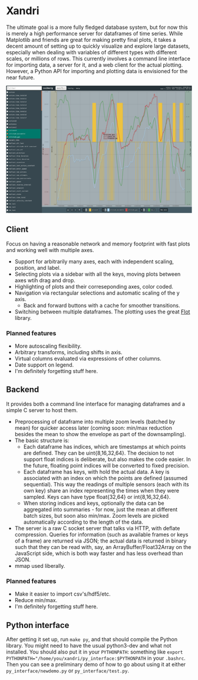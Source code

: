 # Xandri

The ultimate goal is a more fully fledged database system, but for now this is merely a high performance server for dataframes of time series. While Matplotlib and friends are great for making pretty final plots, it takes a decent amount of setting up to quickly visualize and explore large datasets, especially when dealing with variables of different types with different scales, or millions of rows. This currently involves a command line interface for importing data, a server for it, and a web client for the actual plotting. However, a Python API for importing and plotting data is envisioned for the near future.

<p align="center">
  <img src="docs/screenshot.png">
</p>

## Client
Focus on having a reasonable network and memory footprint with fast plots and working well with multiple axes.
 - Support for arbitrarily many axes, each with independent scaling, position, and label.
 - Selecting plots via a sidebar with all the keys, moving plots between axes wtih drag and drop.
 - Highlighting of plots and their correseponding axes, color coded.
 - Navigation via rectangular selections and automatic scaling of the y axis.
    - Back and forward buttons with a cache for smoother transitions.
 - Switching between multiple dataframes.
The plotting uses the great [Flot](http://flotcharts.org/) library.

### Planned features
 - More autoscaling flexibility.
 - Arbitrary transforms, including shifts in axis.
 - Virtual columns evaluated via expressions of other columns.
 - Date support on legend.
 - I'm definitely forgetting stuff here.

## Backend
It provides both a command line interface for managing dataframes and a simple C server to host them.
 - Preprocessing of dataframe into multiple zoom levels (batched by mean) for quicker access later (coming soon: min/max reduction besides the mean to show the envelope as part of the downsampling).
 - The basic structure is:
    - Each dataframe has indices, which are timestamps at which points are defined. They can be uint{8,16,32,64}. The decision to not support float indices is deliberate, but also makes the code easier. In the future, floating point indices will be converted to fixed precision.
    - Each dataframe has keys, with hold the actual data. A key is associated with an index on which the points are defined (assumed sequential). This way the readings of multiple sensors (each with its own key) share an index representing the times when they were sampled. Keys can have type float{32,64} or int{8,16,32,64}. 
    - When storing indices and keys, optionally the data can be aggregated into summaries - for now, just the mean at different batch sizes, but soon also min/max. Zoom levels are picked automatically according to the length of the data.
 - The server is a raw C socket server that talks via HTTP, with deflate compression. Queries for information (such as available frames or keys of a frame) are returned via JSON; the actual data is returned in binary such that they can be read with, say, an ArrayBuffer/Float32Array on the JavaScript side, which is both way faster and has less overhead than JSON.
 - mmap used liberally.

### Planned features
 - Make it easier to import csv's/hdf5/etc.
 - Reduce min/max.
 - I'm definitely forgetting stuff here.

## Python interface
After getting it set up, run `make py`, and that should compile the Python library. You might need to have the usual python3-dev and what not installed. You should also put it in your `PYTHONPATH`: something like `export PYTHONPATH="/home/you/xandri/py_interface:$PYTHONPATH` in your `.bashrc`. Then you can see a preliminary demo of how to go about using it at either `py_interface/newdemo.py` or `py_interface/test.py`.
